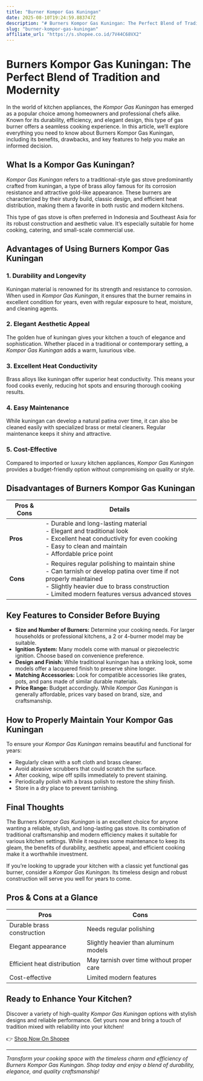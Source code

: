 ```yaml
---
title: "Burner Kompor Gas Kuningan"
date: 2025-08-10T19:24:59.883747Z
description: "# Burners Kompor Gas Kuningan: The Perfect Blend of Tradition and Modernity..."
slug: "burner-kompor-gas-kuningan"
affiliate_url: "https://s.shopee.co.id/7V44C68VX2"
---
```

# Burners Kompor Gas Kuningan: The Perfect Blend of Tradition and Modernity

In the world of kitchen appliances, the *Kompor Gas Kuningan* has emerged as a popular choice among homeowners and professional chefs alike. Known for its durability, efficiency, and elegant design, this type of gas burner offers a seamless cooking experience. In this article, we’ll explore everything you need to know about Burners Kompor Gas Kuningan, including its benefits, drawbacks, and key features to help you make an informed decision.

## What Is a Kompor Gas Kuningan?

*Kompor Gas Kuningan* refers to a traditional-style gas stove predominantly crafted from kuningan, a type of brass alloy famous for its corrosion resistance and attractive gold-like appearance. These burners are characterized by their sturdy build, classic design, and efficient heat distribution, making them a favorite in both rustic and modern kitchens.

This type of gas stove is often preferred in Indonesia and Southeast Asia for its robust construction and aesthetic value. It’s especially suitable for home cooking, catering, and small-scale commercial use.

## Advantages of Using Burners Kompor Gas Kuningan

### 1. Durability and Longevity

Kuningan material is renowned for its strength and resistance to corrosion. When used in *Kompor Gas Kuningan*, it ensures that the burner remains in excellent condition for years, even with regular exposure to heat, moisture, and cleaning agents.

### 2. Elegant Aesthetic Appeal

The golden hue of kuningan gives your kitchen a touch of elegance and sophistication. Whether placed in a traditional or contemporary setting, a *Kompor Gas Kuningan* adds a warm, luxurious vibe.

### 3. Excellent Heat Conductivity

Brass alloys like kuningan offer superior heat conductivity. This means your food cooks evenly, reducing hot spots and ensuring thorough cooking results.

### 4. Easy Maintenance

While kuningan can develop a natural patina over time, it can also be cleaned easily with specialized brass or metal cleaners. Regular maintenance keeps it shiny and attractive.

### 5. Cost-Effective

Compared to imported or luxury kitchen appliances, *Kompor Gas Kuningan* provides a budget-friendly option without compromising on quality or style.

## Disadvantages of Burners Kompor Gas Kuningan

| **Pros & Cons** | **Details** |
|---|---|
| **Pros** | - Durable and long-lasting material<br>- Elegant and traditional look<br>- Excellent heat conductivity for even cooking<br>- Easy to clean and maintain<br>- Affordable price point |
| **Cons** | - Requires regular polishing to maintain shine<br>- Can tarnish or develop patina over time if not properly maintained<br>- Slightly heavier due to brass construction<br>- Limited modern features versus advanced stoves |

## Key Features to Consider Before Buying

- **Size and Number of Burners:** Determine your cooking needs. For larger households or professional kitchens, a 2 or 4-burner model may be suitable.
- **Ignition System:** Many models come with manual or piezoelectric ignition. Choose based on convenience preference.
- **Design and Finish:** While traditional kuningan has a striking look, some models offer a lacquered finish to preserve shine longer.
- **Matching Accessories:** Look for compatible accessories like grates, pots, and pans made of similar durable materials.
- **Price Range:** Budget accordingly. While *Kompor Gas Kuningan* is generally affordable, prices vary based on brand, size, and craftsmanship.

## How to Properly Maintain Your Kompor Gas Kuningan

To ensure your *Kompor Gas Kuningan* remains beautiful and functional for years:

- Regularly clean with a soft cloth and brass cleaner.
- Avoid abrasive scrubbers that could scratch the surface.
- After cooking, wipe off spills immediately to prevent staining.
- Periodically polish with a brass polish to restore the shiny finish.
- Store in a dry place to prevent tarnishing.

## Final Thoughts

The Burners *Kompor Gas Kuningan* is an excellent choice for anyone wanting a reliable, stylish, and long-lasting gas stove. Its combination of traditional craftsmanship and modern efficiency makes it suitable for various kitchen settings. While it requires some maintenance to keep its gleam, the benefits of durability, aesthetic appeal, and efficient cooking make it a worthwhile investment.

If you’re looking to upgrade your kitchen with a classic yet functional gas burner, consider a *Kompor Gas Kuningan*. Its timeless design and robust construction will serve you well for years to come.

## Pros & Cons at a Glance

| **Pros** | **Cons** |
|---|---|
| Durable brass construction | Needs regular polishing |
| Elegant appearance | Slightly heavier than aluminum models |
| Efficient heat distribution | May tarnish over time without proper care |
| Cost-effective | Limited modern features |

## Ready to Enhance Your Kitchen?

Discover a variety of high-quality *Kompor Gas Kuningan* options with stylish designs and reliable performance. Get yours now and bring a touch of tradition mixed with reliability into your kitchen!

👉 [Shop Now On Shopee](https://s.shopee.co.id/7V44C68VX2)

---

*Transform your cooking space with the timeless charm and efficiency of Burners Kompor Gas Kuningan. Shop today and enjoy a blend of durability, elegance, and quality craftsmanship!*